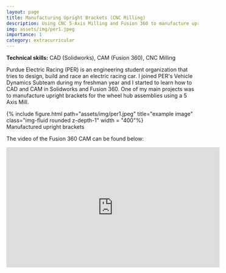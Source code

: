 ```yaml
---
layout: page
title: Manufacturing Upright Brackets (CNC Milling)
description: Using CNC 5-Axis Milling and Fusion 360 to manufacture upright brackets for the wheel hub assemblies
img: assets/img/per1.jpeg
importance: 1
category: extracurricular
---
```

**Technical skills:** CAD (Solidworks), CAM (Fusion 360), CNC Milling

Purdue Electric Racing (PER) is an engineering student organization that tries to design, build and race an electric racing car. I joined PER's Vehicle Dynamics Subteam during my freshman year and I started to learn how to CAD and CAM in Solidworks and Fusion 360. One of my main projects was to manufacture upright brackets for the wheel hub assemblies using a 5 Axis Mill. 

<div class="row">
    <div class="col-sm mt-3 mt-md-0">
        {% include figure.html path="assets/img/per1.jpeg" title="example image" class="img-fluid rounded z-depth-1" width = "400"%}
    </div>
</div>
<div class="caption">
    Manufactured upright brackets
</div>

The video of the Fusion 360 CAM can be found below:

<iframe width="560" height="315" src="https://www.youtube.com/embed/79AZCt087ho?si=XOt1Y9RI4ZLYQJiy" title="YouTube video player" frameborder="0" allow="accelerometer; autoplay; clipboard-write; encrypted-media; gyroscope; picture-in-picture; web-share" allowfullscreen></iframe>